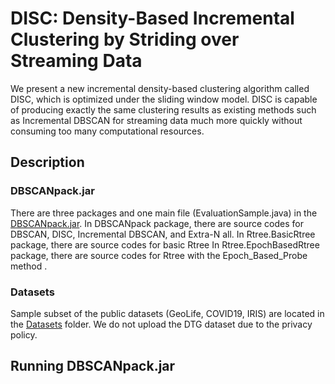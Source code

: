 # DISC: Density-Based Incremental Clustering by Striding over Streaming Data
We present a new incremental density-based clustering algorithm called DISC, which is optimized under the sliding window model.
DISC is capable of producing exactly the same clustering results as existing methods such as Incremental DBSCAN for streaming
data much more quickly without consuming too many computational resources.

## Description

### DBSCANpack.jar

There are three packages and one main file (EvaluationSample.java) in the [DBSCANpack.jar](https://github.com/anonymous-star/DISC-sigmod2021/blob/master/DBSCANpack.jar).
In DBSCANpack package, there are source codes for DBSCAN, DISC, Incremental DBSCAN, and Extra-N all. 
In Rtree.BasicRtree package, there are source codes for basic Rtree
In Rtree.EpochBasedRtree package, there are source codes for  Rtree with the Epoch_Based_Probe method .

### Datasets 
Sample subset of the public datasets (GeoLife, COVID19, IRIS) are located in the [Datasets](https://github.com/anonymous-star/DISC-sigmod2021/blob/master/Datasets)
 folder. 
We do not upload the DTG dataset due to the privacy policy. 

## Running DBSCANpack.jar













